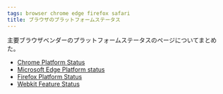 ```yaml
---
tags: browser chrome edge firefox safari
title: ブラウザのプラットフォームステータス
---
```

主要ブラウザベンダーのプラットフォームステータスのページについてまとめた。

- [Chrome Platform Status](https://www.chromestatus.com/features)
- [Microsoft Edge Platform status](https://developer.microsoft.com/en-us/microsoft-edge/platform/status/)
- [Firefox Platform Status](https://platform-status.mozilla.org/)
- [Webkit Feature Status](https://webkit.org/status/)
